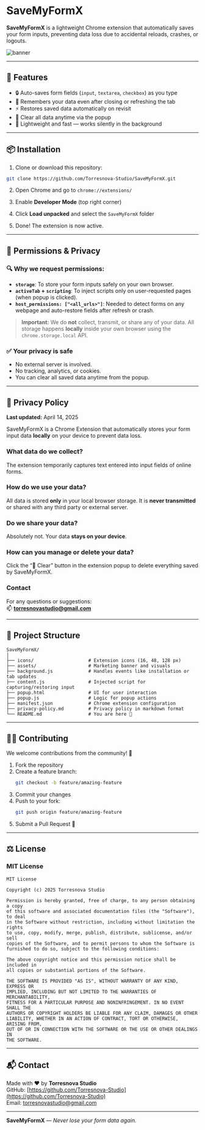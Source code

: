 # SaveMyFormX

**SaveMyFormX** is a lightweight Chrome extension that automatically saves your form inputs, preventing data loss due to accidental reloads, crashes, or logouts.

![banner](./assets/banner-promotional-1400x560px.png)

---

## 🚀 Features

- 🔒 Auto-saves form fields (`input`, `textarea`, `checkbox`) as you type
- 🧠 Remembers your data even after closing or refreshing the tab
- ⚡️ Restores saved data automatically on revisit
- 🧹 Clear all data anytime via the popup
- 🧼 Lightweight and fast — works silently in the background

---

## 📦 Installation

1. Clone or download this repository:

```bash
git clone https://github.com/Torresnova-Studio/SaveMyFormX.git
```

2. Open Chrome and go to `chrome://extensions/`

3. Enable **Developer Mode** (top right corner)

4. Click **Load unpacked** and select the `SaveMyFormX` folder

5. Done! The extension is now active.

---

## 🔐 Permissions & Privacy

### 🔍 Why we request permissions:

- **`storage`**: To store your form inputs safely on your own browser.
- **`activeTab` + `scripting`**: To inject scripts only on user-requested pages (when popup is clicked).
- **`host_permissions: ["<all_urls>"]`**: Needed to detect forms on any webpage and auto-restore fields after refresh or crash.

> **Important:** We do **not** collect, transmit, or share any of your data. All storage happens **locally** inside your own browser using the `chrome.storage.local` API.

### ✅ Your privacy is safe

- No external server is involved.
- No tracking, analytics, or cookies.
- You can clear all saved data anytime from the popup.

---

## 📄 Privacy Policy

**Last updated:** April 14, 2025

SaveMyFormX is a Chrome Extension that automatically stores your form input data **locally** on your device to prevent data loss.

### What data do we collect?

The extension temporarily captures text entered into input fields of online forms.

### How do we use your data?

All data is stored **only** in your local browser storage. It is **never transmitted** or shared with any third party or external server.

### Do we share your data?

Absolutely not. Your data **stays on your device**.

### How can you manage or delete your data?

Click the “🧹 Clear” button in the extension popup to delete everything saved by SaveMyFormX.

### Contact

For any questions or suggestions:  
📫 **torresnovastudio@gmail.com**

---

## 📁 Project Structure

```
SaveMyFormX/
│
├── icons/                    # Extension icons (16, 48, 128 px)
├── assets/                   # Marketing banner and visuals
├── background.js             # Handles events like installation or tab updates
├── content.js                # Injected script for capturing/restoring input
├── popup.html                # UI for user interaction
├── popup.js                  # Logic for popup actions
├── manifest.json             # Chrome extension configuration
├── privacy-policy.md         # Privacy policy in markdown format
└── README.md                 # You are here 🚀
```

---

## 👨‍💻 Contributing

We welcome contributions from the community! 🙌

1. Fork the repository  
2. Create a feature branch:  
   ```bash
   git checkout -b feature/amazing-feature
   ```  
3. Commit your changes  
4. Push to your fork:  
   ```bash
   git push origin feature/amazing-feature
   ```  
5. Submit a Pull Request 🚀

---

## ⚖️ License

### MIT License

```
MIT License

Copyright (c) 2025 Torresnova Studio

Permission is hereby granted, free of charge, to any person obtaining a copy
of this software and associated documentation files (the "Software"), to deal
in the Software without restriction, including without limitation the rights
to use, copy, modify, merge, publish, distribute, sublicense, and/or sell
copies of the Software, and to permit persons to whom the Software is
furnished to do so, subject to the following conditions:

The above copyright notice and this permission notice shall be included in
all copies or substantial portions of the Software.

THE SOFTWARE IS PROVIDED "AS IS", WITHOUT WARRANTY OF ANY KIND, EXPRESS OR
IMPLIED, INCLUDING BUT NOT LIMITED TO THE WARRANTIES OF MERCHANTABILITY,
FITNESS FOR A PARTICULAR PURPOSE AND NONINFRINGEMENT. IN NO EVENT SHALL THE
AUTHORS OR COPYRIGHT HOLDERS BE LIABLE FOR ANY CLAIM, DAMAGES OR OTHER
LIABILITY, WHETHER IN AN ACTION OF CONTRACT, TORT OR OTHERWISE, ARISING FROM,
OUT OF OR IN CONNECTION WITH THE SOFTWARE OR THE USE OR OTHER DEALINGS IN
THE SOFTWARE.
```

---

## 📬 Contact

Made with ❤️ by **Torresnova Studio**  
GitHub: [https://github.com/Torresnova-Studio](https://github.com/Torresnova-Studio)  
Email: [torresnovastudio@gmail.com](mailto:torresnovastudio@gmail.com)

---

**SaveMyFormX** — _Never lose your form data again._
